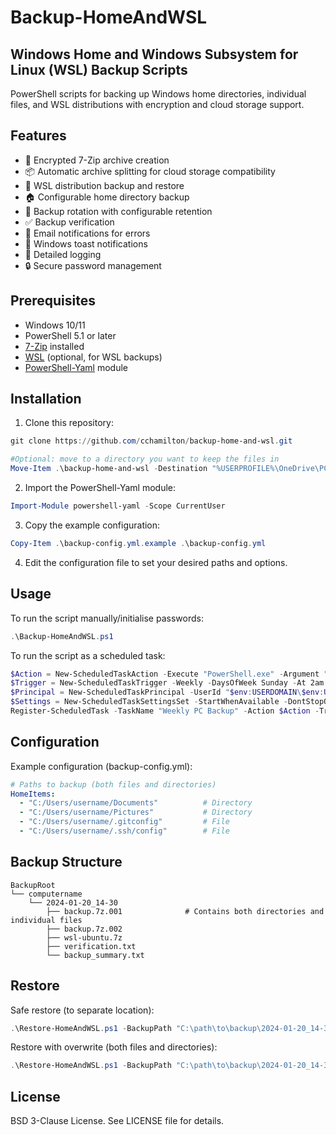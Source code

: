 # Backup-HomeAndWSL

## Windows Home and Windows Subsystem for Linux (WSL) Backup Scripts

PowerShell scripts for backing up Windows home directories, individual files, and WSL distributions with encryption and cloud storage support.

## Features

- 🔐 Encrypted 7-Zip archive creation
- 📦 Automatic archive splitting for cloud storage compatibility
- 🐧 WSL distribution backup and restore
- 🏠 Configurable home directory backup
- 🔄 Backup rotation with configurable retention
- ✅ Backup verification
- 📧 Email notifications for errors
- 🔔 Windows toast notifications
- 📝 Detailed logging
- 🔒 Secure password management

## Prerequisites

- Windows 10/11
- PowerShell 5.1 or later
- [7-Zip](https://www.7-zip.org/) installed
- [WSL](https://learn.microsoft.com/en-us/windows/wsl/install) (optional, for WSL backups)
- [PowerShell-Yaml](https://github.com/cloudbase/powershell-yaml) module

## Installation

1. Clone this repository:

``` powershell
git clone https://github.com/cchamilton/backup-home-and-wsl.git

#Optional: move to a directory you want to keep the files in
Move-Item .\backup-home-and-wsl -Destination "%USERPROFILE%\OneDrive\PCBackup\scripts"
```

2. Import the PowerShell-Yaml module:

``` powershell
Import-Module powershell-yaml -Scope CurrentUser
```

3. Copy the example configuration:

``` powershell
Copy-Item .\backup-config.yml.example .\backup-config.yml
```

4. Edit the configuration file to set your desired paths and options.

## Usage

To run the script manually/initialise passwords:

``` powershell
.\Backup-HomeAndWSL.ps1
```

To run the script as a scheduled task:

``` powershell
$Action = New-ScheduledTaskAction -Execute "PowerShell.exe" -Argument "-NoProfile -ExecutionPolicy Bypass -File `"$PWD\Backup-HomeAndWSL.ps1`""
$Trigger = New-ScheduledTaskTrigger -Weekly -DaysOfWeek Sunday -At 2am
$Principal = New-ScheduledTaskPrincipal -UserId "$env:USERDOMAIN\$env:USERNAME" -LogonType Password -RunLevel Highest
$Settings = New-ScheduledTaskSettingsSet -StartWhenAvailable -DontStopOnIdleEnd -AllowStartIfOnBatteries -DontStopIfGoingOnBatteries
Register-ScheduledTask -TaskName "Weekly PC Backup" -Action $Action -Trigger $Trigger -Principal $Principal -Settings $Settings -Description "Weekly backup of home directory and WSL distributions to OneDrive"
```

## Configuration

Example configuration (backup-config.yml):

```yaml
# Paths to backup (both files and directories)
HomeItems:
  - "C:/Users/username/Documents"          # Directory
  - "C:/Users/username/Pictures"           # Directory
  - "C:/Users/username/.gitconfig"         # File
  - "C:/Users/username/.ssh/config"        # File
```

## Backup Structure

```
BackupRoot
└── computername
    └── 2024-01-20_14-30
        ├── backup.7z.001              # Contains both directories and individual files
        ├── backup.7z.002
        ├── wsl-ubuntu.7z
        ├── verification.txt
        └── backup_summary.txt
```

## Restore

Safe restore (to separate location):

```powershell
.\Restore-HomeAndWSL.ps1 -BackupPath "C:\path\to\backup\2024-01-20_14-30"
```

Restore with overwrite (both files and directories):

```powershell
.\Restore-HomeAndWSL.ps1 -BackupPath "C:\path\to\backup\2024-01-20_14-30" -OverwriteHomeDirectories
```

## License

BSD 3-Clause License. See LICENSE file for details.

